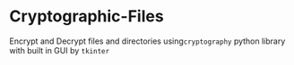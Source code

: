 # Cryptographic-Files
Encrypt and Decrypt files and directories using`cryptography` python library with built in GUI by `tkinter`
